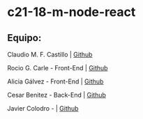 # c21-18-m-node-react

## Equipo:

Claudio M. F. Castillo | [ Github ](https://github.com/ClaudioMFCDev)

Rocio G. Carle - Front-End | [ Github ](https://github.com/Rocksyro)

Alicia Gálvez - Front-End | [ Github ](https://github.com/alicia4079/)

Cesar Benitez - Back-End | [ Github ](https://github.com/cesar0987)

Javier Colodro - | [ Github ](https://github.com/Javierdigital85)
